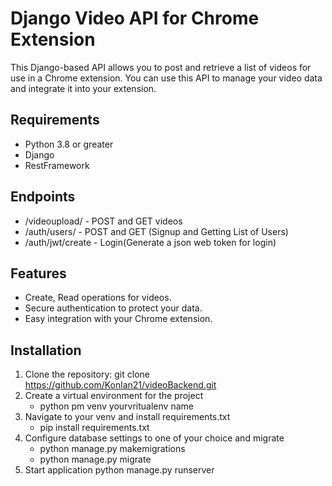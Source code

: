 # Django Video API for Chrome Extension

This Django-based API allows you to post and retrieve a list of videos for use in a Chrome extension. You can use this API to manage your video data and integrate it into your extension.

## Requirements
- Python 3.8 or greater
- Django
- RestFramework

## Endpoints
- /videoupload/   - POST and GET videos
- /auth/users/    - POST and GET (Signup and Getting List of Users)
- /auth/jwt/create - Login(Generate a json web token for login)
  

## Features
- Create, Read operations for videos.
- Secure authentication to protect your data.
- Easy integration with your Chrome extension.

## Installation

1. Clone the repository:
   git clone https://github.com/Konlan21/videoBackend.git
2. Create a virtual environment for the project
   - python pm venv yourvritualenv name
3. Navigate to your venv and install requirements.txt
   - pip install requirements.txt
4. Configure database settings to one of your choice and migrate
    - python manage.py makemigrations
    - python manage.py migrate
5. Start application
    python manage.py runserver
